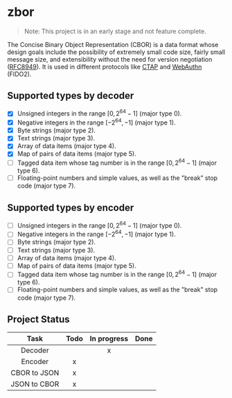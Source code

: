 # zbor

> Note: This project is in an early stage and not feature complete.

The Concise Binary Object Representation (CBOR) is a data format whose design 
goals include the possibility of extremely small code size, fairly small 
message size, and extensibility without the need for version negotiation
([RFC8949](https://www.rfc-editor.org/rfc/rfc8949.html#abstract)). It is used
in different protocols like [CTAP](https://fidoalliance.org/specs/fido-v2.0-ps-20190130/fido-client-to-authenticator-protocol-v2.0-ps-20190130.html#ctap2-canonical-cbor-encoding-form) 
and [WebAuthn](https://www.w3.org/TR/webauthn-2/#cbor) (FIDO2).

## Supported types by decoder

- [x] Unsigned integers in the range $[0, 2^{64}-1]$ (major type 0).
- [x] Negative integers in the range $[-2^{64}, -1]$ (major type 1).
- [x] Byte strings (major type 2).
- [x] Text strings (major type 3).
- [x] Array of data items (major type 4).
- [x] Map of pairs of data items (major type 5).
- [ ] Tagged data item whose tag number is in the range $[0, 2^{64}-1]$ (major type 6).
- [ ] Floating-point numbers and simple values, as well as the "break" stop code (major type 7).

## Supported types by encoder

- [ ] Unsigned integers in the range $[0, 2^{64}-1]$ (major type 0).
- [ ] Negative integers in the range $[-2^{64}, -1]$ (major type 1).
- [ ] Byte strings (major type 2).
- [ ] Text strings (major type 3).
- [ ] Array of data items (major type 4).
- [ ] Map of pairs of data items (major type 5).
- [ ] Tagged data item whose tag number is in the range $[0, 2^{64}-1]$ (major type 6).
- [ ] Floating-point numbers and simple values, as well as the "break" stop code (major type 7).

## Project Status

| Task | Todo | In progress | Done |
|:----:|:----:|:-----------:|:----:|
| Decoder | | x | |
| Encoder | x | | |
| CBOR to JSON | x | | |
| JSON to CBOR | x | | |
